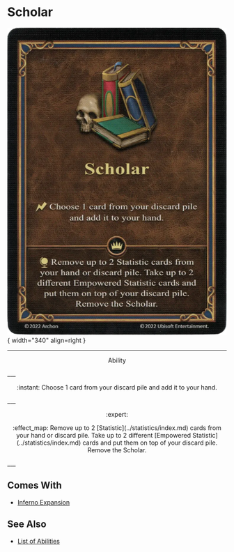 # Scholar

![Scholar](../assets/abilities-scholar.webp){ width="340" align=right }

___
<p style="text-align: center;" markdown>Ability</p>
___
<p style="text-align: center;" markdown>:instant: Choose 1 card from your discard pile and add it to your hand.</p>
___
<p style="text-align: center;" markdown> :expert: </p>

<p style="text-align: center;" markdown>:effect_map: Remove up to 2 [Statistic](../statistics/index.md) cards from your hand or discard pile. Take up to 2 different [Empowered Statistic](../statistics/index.md) cards and put them on top of your discard pile. Remove the Scholar.</p>
___


## Comes With

- [Inferno Expansion](../content.md)


## See Also

- [List of Abilities](index.md)
